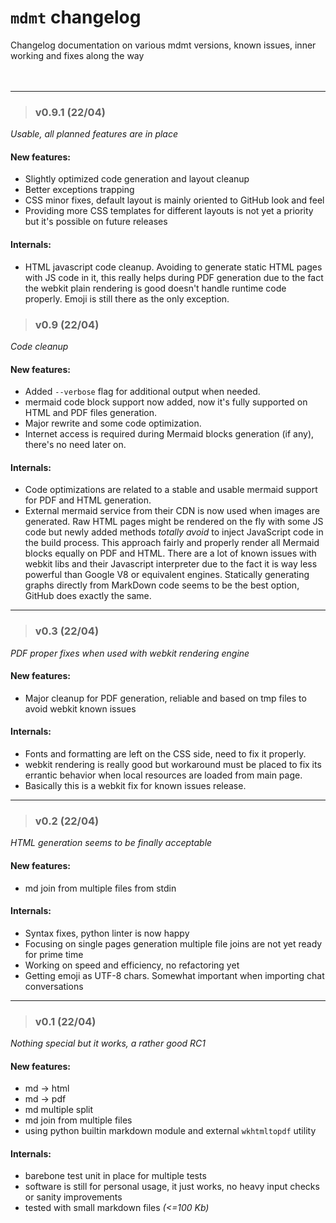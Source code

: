 # `mdmt` changelog
Changelog documentation on various mdmt versions, known issues, inner working and fixes along the way
&nbsp;  
&nbsp;  
&nbsp;  

---
> ### v0.9.1 (22/04)
_Usable, all planned features are in place_
#### New features:
- Slightly optimized code generation and layout cleanup
- Better exceptions trapping
- CSS minor fixes, default layout is mainly oriented to GitHub look and feel
- Providing more CSS templates for different layouts is not yet a priority but it's possible on
future releases
#### Internals:
- HTML javascript code cleanup. Avoiding to generate static HTML pages with JS code in it, this
really helps during PDF generation due to the fact the webkit plain rendering is good doesn't handle
runtime code properly. Emoji is still there as the only exception.


> ### v0.9 (22/04)
_Code cleanup_
#### New features:
- Added `--verbose` flag for additional output when needed.
- mermaid code block support now added, now it's fully supported on HTML and PDF files generation.
- Major rewrite and some code optimization.
- Internet access is required during Mermaid blocks generation (if any), there's no need later on.
#### Internals:
- Code optimizations are related to a stable and usable mermaid support for PDF and HTML generation.
- External mermaid service from their CDN is now used when images are generated. Raw HTML pages
might be rendered on the fly with some JS code but newly added methods _totally avoid_ to inject
JavaScript code in the build process. This approach fairly and properly render all Mermaid blocks
equally on PDF and HTML.
There are a lot of known issues with webkit libs and their Javascript interpreter due to the fact it
is way less powerful than Google V8 or equivalent engines. Statically generating graphs directly from
MarkDown code seems to be the best option, GitHub does exactly the same.


---
> ### v0.3 (22/04)
_PDF proper fixes when used with webkit rendering engine_
#### New features:
- Major cleanup for PDF generation, reliable and based on tmp files to avoid webkit known issues
#### Internals:
- Fonts and formatting are left on the CSS side, need to fix it properly.
- webkit rendering is really good but workaround must be placed to fix its errantic behavior when
local resources are loaded from main page.
- Basically this is a webkit fix for known issues release.


---
> ### v0.2 (22/04)
_HTML generation seems to be finally acceptable_
#### New features:
- md join from multiple files from stdin
#### Internals:
- Syntax fixes, python linter is now happy
- Focusing on single pages generation multiple file joins are not yet ready for prime time
- Working on speed and efficiency, no refactoring yet
- Getting emoji as UTF-8 chars. Somewhat important when importing chat conversations


---
> ### v0.1 (22/04)
_Nothing special but it works, a rather good RC1_
#### New features:
- md -> html
- md -> pdf
- md multiple split
- md join from multiple files
- using python builtin markdown module and external `wkhtmltopdf` utility
#### Internals:
- barebone test unit in place for multiple tests
- software is still for personal usage, it just works, no heavy input checks or
    sanity improvements
- tested with small markdown files _(<=100 Kb)_
